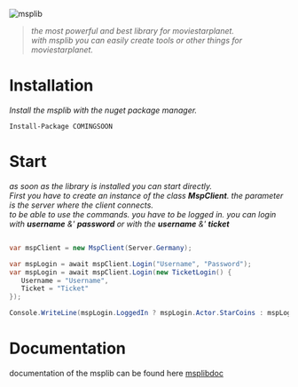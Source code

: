 
![msplib](https://files.catbox.moe/3cggf5.png)

> *the most powerful and best library for moviestarplanet.*   
> *with msplib you can easily create tools or other things for moviestarplanet.* 

# Installation

*Install the msplib with the nuget package manager.*

```
Install-Package COMINGSOON
```

# Start

*as soon as the library is installed you can start directly.*  
*First you have to create an instance of the class **MspClient**. the parameter is the server where the client connects.*  
*to be able to use the commands. you have to be logged in. you can login with **username** &' **password** or with the **username** &' **ticket***

```cs

var mspClient = new MspClient(Server.Germany);

var mspLogin = await mspClient.Login("Username", "Password");
var mspLogin = await mspClient.Login(new TicketLogin() {
   Username = "Username",
   Ticket = "Ticket"
});

Console.WriteLine(mspLogin.LoggedIn ? mspLogin.Actor.StarCoins : mspLogin.Status);

```

# Documentation

documentation of the msplib can be found here [msplibdoc](https://msplib.cbkdz.eu)
